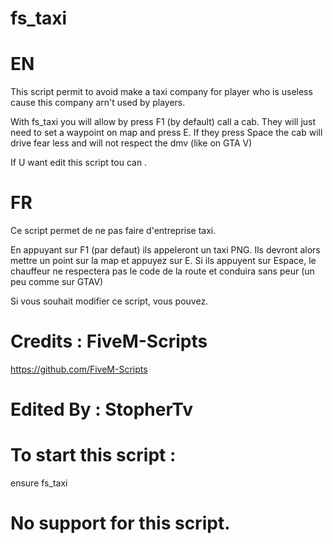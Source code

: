# fs_taxi

# EN 
This script permit to avoid make a taxi company for player who is useless cause this company arn't used by players.

With fs_taxi you will allow by press F1 (by default) call a cab. They will just need to set a waypoint on map and press E. If they press Space the cab will drive fear less and will not respect the dmv (like on GTA V)

If U want edit this script tou can .

# FR
Ce script permet de ne pas faire d'entreprise taxi.

En appuyant sur F1 (par defaut) ils appeleront un taxi PNG. Ils devront alors mettre un point sur la map et appuyez sur E. Si ils appuyent sur Espace, le chauffeur ne respectera pas le code de la route et conduira sans peur (un peu comme sur GTAV)

Si vous souhait modifier ce script, vous pouvez.

# Credits : FiveM-Scripts
https://github.com/FiveM-Scripts

# Edited By : StopherTv

# To start this script :
ensure fs_taxi

# No support for this script.
